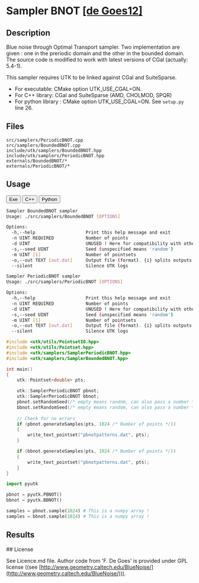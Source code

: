 # Sampler BNOT [[de Goes12]](http://www.geometry.caltech.edu/BlueNoise/)

## Description

Blue noise through Optimal Transport sampler. Two implementation are given : one in the preriodic
domain and the other in the bounded domain. The source code is modified to work with latest versions of CGal (actually: 5.4-1).

This sampler requires UTK to be linked against CGal and SuiteSparse. 

* For executable: CMake option UTK_USE_CGAL=ON.
* For C++ library: CGal and SuiteSparse (AMD, CHOLMOD, SPQR) 
* For python library : CMake option UTK_USE_CGAL=ON. See `setup.py` line 26.

## Files

```
src/samplers/PeriodicBNOT.cpp  
src/samplers/BoundedBNOT.cpp
include/utk/samplers/BoundedBNOT.hpp
include/utk/samplers/PeriodicBNOT.hpp
externals/BoundedBNOT/*
externals/PeriodicBNOT/*
```

## Usage


<button class="tablink exebutton" onclick="openCode('exe', this)" markdown="1">Exe</button> 
<button class="tablink cppbutton" onclick="openCode('cpp', this)" markdown="1">C++</button> 
<button class="tablink pybutton" onclick="openCode('py', this)" markdown="1">Python</button> 
<br/>
  

<div class="exe tabcontent">

```bash
Sampler BoundedBNOT sampler
Usage: ./src/samplers/BoundedBNOT [OPTIONS]

Options:
  -h,--help                   Print this help message and exit
  -n UINT REQUIRED            Number of points
  -d UINT                     UNUSED ! Here for compatibility with others.
  -s,--seed UINT              Seed (unspecified means 'random')
  -m UINT [1]                 Number of pointsets
  -o,--out TEXT [out.dat]     Output file (format). {i} splits outputs in multiple files and token is replaced by index.
  --silent                    Silence UTK logs
```

```bash
Sampler PeriodicBNOT sampler
Usage: ./src/samplers/PeriodicBNOT [OPTIONS]

Options:
  -h,--help                   Print this help message and exit
  -n UINT REQUIRED            Number of points
  -d UINT                     UNUSED ! Here for compatibility with others.
  -s,--seed UINT              Seed (unspecified means 'random')
  -m UINT [1]                 Number of pointsets
  -o,--out TEXT [out.dat]     Output file (format). {i} splits outputs in multiple files and token is replaced by index.
  --silent                    Silence UTK logs
```

</div>

<div class="cpp tabcontent">

```  cpp
#include <utk/utils/PointsetIO.hpp>
#include <utk/utils/Pointset.hpp>
#include <utk/samplers/SamplerPeriodicBNOT.hpp>
#include <utk/samplers/SamplerBoundedBNOT.hpp>

int main()
{
    utk::Pointset<double> pts;

    utk::SamplerPeriodicBNOT pbnot;
    utk::SamplerPeriodicBNOT bbnot;
    pbnot.setRandomSeed(/* empty means random, can also pass a number */);
    bbnot.setRandomSeed(/* empty means random, can also pass a number */);
   
    // Check for no errors
    if (pbnot.generateSamples(pts, 1024 /* Number of points */))
    {
        write_text_pointset("pbnotpatterns.dat", pts);
    }

    if (bbnot.generateSamples(pts, 1024 /* Number of points */))
    {
        write_text_pointset("pbnotpatterns.dat", pts);
    }
}
```  

</div>

<div class="py tabcontent">

``` python
import pyutk

pbnot = pyutk.PBNOT()
bbnot = pyutk.BBNOT()

samples = pbnot.sample(1024) # This is a numpy array !
samples = bbnot.sample(1024) # This is a numpy array !
```  

</div>

## Results

<div class="results"></div>
<script>
  window.addEventListener('DOMContentLoaded', function() { show_results("BoundedBNOT"); }); 
</script>


## License

See Licence.md file. Author code from 'F. De Goes' is provided under GPL license ((see [http://www.geometry.caltech.edu/BlueNoise/](http://www.geometry.caltech.edu/BlueNoise/))).
